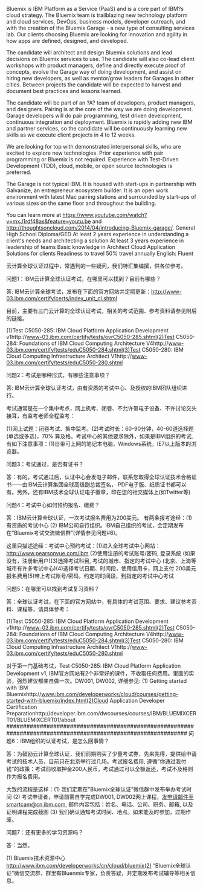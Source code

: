 Bluemix is IBM Platform as a Service (PaaS) and is a core part of IBM?s cloud strategy. The Bluemix team is trailblazing new technology platform and cloud services, DevOps, business models, developer outreach, and with the creation of the Bluemix Garage - a new type of consulting services lab. Our clients choosing Bluemix are looking for innovation and agility in how apps are defined, designed, and developed.

The candidate will architect and design Bluemix solutions and lead decisions on Bluemix services to use. The candidate will also co-lead client workshops with product managers, define and directly execute proof of concepts, evolve the Garage way of doing development, and assist on hiring new developers, as well as mentor/grow leaders for Garages in other cities. Between projects the candidate will be expected to harvest and document best practices and lessons learned.

The candidate will be part of an ?A? team of developers, product managers, and designers. Pairing is at the core of the way we are doing development. Garage developers will do pair programming, test driven development, continuous integration and deployment. Bluemix is rapidly adding new IBM and partner services, so the candidate will be continuously learning new skills as we execute client projects in 4 to 12 weeks.

We are looking for top with demonstrated interpersonal skills, who are excited to explore new technologies. Prior experience with pair programming or Bluemix is not required. Experience with Test-Driven Development (TDD), cloud, mobile, or open source technologies is preferred.

The Garage is not typical IBM. It is housed with start-ups in partnership with Galvanize, an entrepreneur ecosystem builder. It is an open work environment with latest Mac pairing stations and surrounded by start-ups of various sizes on the same floor and throughout the building.

You can learn more at https://www.youtube.com/watch?v=mxJ1rdf48as&feature=youtu.be and http://thoughtsoncloud.com/2014/04/introducing-Bluemix-garage/. General
High School Diploma/GED
At least 2 years experience in understanding a client's needs and architecting a solution
At least 3 years experience in leadership of teams
Basic knowledge in Architect Cloud Application Solutions for clients
Readiness to travel 50% travel annually
English: Fluent

云计算全球认证过程中，常遇到的一些疑问，我们特汇集编撰，供各位参考。

问题1：IBM云计算全球认证考试，在哪里可以找到？目前有哪些？

答: IBM云计算全球考试，发布在下面的官方网站并定期更新：http://www-03.ibm.com/certify/certs/index_unit_cl.shtml

目前，主要有三门云计算的全球认证考试，相关的考试范围、参考资料请参见附后的链接。

(1)Test C5050-285: IBM Cloud Platform Application Development v1http://www-03.ibm.com/certify/tests/ovrC5050-285.shtml(2)Test C5050-284: Foundations of IBM Cloud Computing Architecture V4http://www-03.ibm.com/certify/tests/eduC5050-284.shtml(3)Test C5050-280: IBM Cloud Computing Infrastructure Architect V1http://www-03.ibm.com/certify/tests/eduC5050-280.shtml

问题2：考试是哪种形式，有哪些注意事项？

答: IBM云计算全球认证考试，由有资质的考试中心、及授权的IBM团队组织进行。

考试通常是在一个集中考点，网上机考、闭卷、不允许带电子设备、不许讨论交头接耳，有监考老师全程监考：

(1)网上试题：闭卷考试、集中监考。(2)考试时长：60-90分钟，40-60道选择题(单选或多选)，70% 算及格。考试中心的其他要求除外，如果是IBM组织的考试, 有如下注意事项：(1)自带可上网的笔记本电脑，Windows系统，IE7以上版本的浏览器。

问题3：考试通过，是否有证书？

答：有的。考试通过后，认证中心会发电子邮件，联系您取得全球认证技术合格证书——由IBM云计算集团全球高级副总裁签名， PDF电子版、纸质证书都可以有。另外，还有IBM技术全球认证电子徽章，印在您的社交媒体上(如Twitter等)

问题4：考试中心如何预约报名、缴费？

答：IBM云计算全球认证，一次考试报名费用为200美元。 有两条报考途经：(1) 有资质的考试中心 (2) IBM公司自行组织。IBM自己组织的考试，会定期发布在”Bluemix考试交流微信群”(详情参见问题#6)。

这里只描述途经：考试中心预约考试：(1)进入全球考试中心网站：http://www.pearsonvue.com/ibm (2)使用注册的考试账号/密码, 登录系统 (如果没有，注册新用户)(3)选择考试科目, 考试的城市、指定的考试中心 (北京、上海等城市有许多考试中心)(4)选择考试日期、时间段，使用信用卡，网上支付 200美元报名费用(5)带上考试账号/密码，约定的时间段，到指定的考试中心考试

问题5：在哪里可以找到考试复习资料？

答：全球认证考试，在下面的官方网站中，有具体的考试范围、要求、建议参考资料、课程等，请具体参考：

(1)Test C5050-285: IBM Cloud Platform Application Development v1http://www-03.ibm.com/certify/tests/ovrC5050-285.shtml(2)Test C5050-284: Foundations of IBM Cloud Computing Architecture V4http://www-03.ibm.com/certify/tests/eduC5050-284.shtml(3)Test C5050-280: IBM Cloud Computing Infrastructure Architect V1http://www-03.ibm.com/certify/tests/eduC5050-280.shtml

对于第一门基础考试，Test C5050-285: IBM Cloud Platform Application Development v1, IBM官方网站有2个非常好的课件，不收取任何费用。里面的实验，强烈建议都亲自做一次。DW001, DW002, 详细参见: (1) Getting started with IBM Bluemixhttp://www.ibm.com/developerworks/cloud/courses/getting-started-with-bluemix/index.html(2)Cloud Application Developer Certification Preparationhttp://developer.ibm.com/dwcourses/courses/IBM/BLUEMIXCERT01/BLUEMIXCERT01/about
##############################################################################################################
问题6：IBM组织的认证考试，是怎么回事情？

答：为鼓励云计算全球认证，我们前期购买了少量考试券，先来先得，提供给申请考试的技术人员，目前只在北京举行过几场。考试报名费用, 遵循”你通过我付钱”的政策：考试前收取押金200人民币，考试通过可以全额返还，考试不及格则作为报名费用。

大致的流程是这样：(1) 我们定期在”Bluemix全球认证”微信群中发布举办考试时间 (2) 考试申请者，申请前需自学完成DW001, DW002网上课程，发申请邮件至smartcam@cn.ibm.com, 邮件内容包括：姓名、电话、公司、职务、邮箱, 以及证明课程完成截图 (3) 我们确认通知考试时间、地点。如未能及时参加，过期作废。

问题7：还有更多的学习资源吗？

答：当然。

(1) Bluemix技术资源中心 http://www.ibm.com/developerworks/cn/cloud/bluemix(2) “Bluemix全球认证”微信交流群，群里有Bluenmix专家，负责答疑，并定期发布考试辅导等相关信息。
